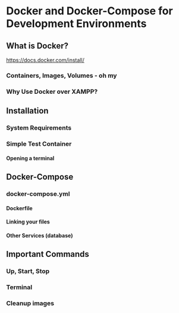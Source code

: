 # Docker and Docker-Compose for Development Environments

## What is Docker? 
<https://docs.docker.com/install/>

### Containers, Images, Volumes - oh my
### Why Use Docker over XAMPP?

## Installation

### System Requirements

### Simple Test Container
#### Opening a terminal

## Docker-Compose

### docker-compose.yml
#### Dockerfile
#### Linking your files
#### Other Services (database)

## Important Commands
### Up, Start, Stop
### Terminal
### Cleanup images

